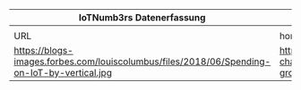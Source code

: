 |IoTNumb3rs Datenerfassung|||||||||||
| ---- | ---- | ---- | ---- | ---- | ---- | ---- | ---- | ---- | ---- | ---- |
||||||||||||
|URL|home_url|filename|device_class|device_count|market_class|market_volume|prognosis_year|publication_year|authorship_class|Dropbox folder|
|https://blogs-images.forbes.com/louiscolumbus/files/2018/06/Spending-on-IoT-by-vertical.jpg|https://www.forbes.com/sites/louiscolumbus/2018/06/06/10-charts-that-will-challenge-your-perspective-of-iots-growth/#414982943ecc|file26_Spending-on-IoT-by-vertical.jpg||||||||Pattoho/20181122-1800|
